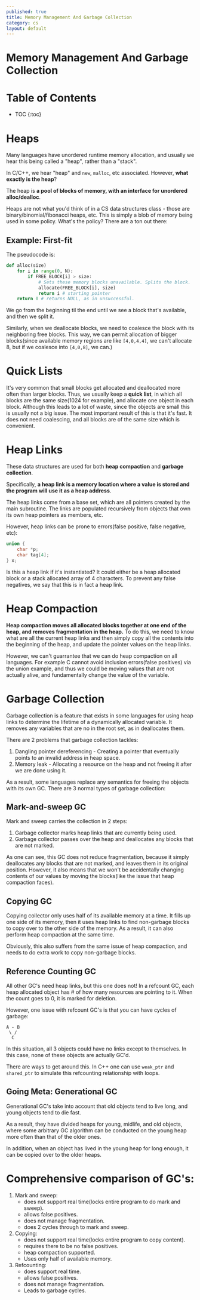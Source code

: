 ```yaml
---
published: true
title: Memory Management And Garbage Collection
category: cs
layout: default
---
```

# Memory Management And Garbage Collection

# Table of Contents

* TOC
{:toc}

# Heaps

Many languages have unordered runtime memory allocation, and usually we hear this being called a "heap", rather than a "stack".

In C/C++, we hear "heap" and `new`, `malloc`, etc associated. However, **what exactly is the heap**?

The heap is **a pool of blocks of memory, with an interface for unordered alloc/dealloc**.

Heaps are not what you'd think of in a CS data structures class - those are binary/binomial/fibonacci heaps, etc. This is simply a
blob of memory being used in some policy. What's the policy? There are a ton out there:

## Example: First-fit

The pseudocode is:

```python 
def alloc(size)
    for i in range(0, N):
        if FREE_BLOCK[i] > size:
            # Sets these memory blocks unavailable. Splits the block.
            allocate(FREE_BLOCK[i], size)
            return i # starting pointer
    return 0 # returns NULL, as in unsuccessful.
```

We go from the beginning til the end until we see a block that's available, and then we split it.

Similarly, when we deallocate blocks, we need to coalesce the block with its neighboring free blocks. This way, we can permit allocation of bigger blocks(since available
 memory regions are like `[4,0,4,4]`, we can't allocate 8, but if we coalesce into `[4,0,8]`, we can.)

# Quick Lists

It's very common that small blocks get allocated and deallocated more often than larger blocks. Thus, we usually keep a **quick list**, in which all blocks are the same size(1024 for example), and allocate one object in each block. 
Although this leads to a lot of waste, since the objects are small this is usually not a big issue.
The most important result of this is that it's fast. It does not need coalescing, and all blocks are of the same size which is convenient. 

# Heap Links

These data structures are used for both **heap compaction** and **garbage collection**. 

Specifically, **a heap link is a memory location where a value is stored and the program will use it as a heap address**.

The heap links come from a base set, which are all pointers created by the main subroutine.
The links are populated recursively from objects that own its own heap pointers as members, etc.

However, heap links can be prone to errors(false positive, false negative, etc):

```c
union {
    char *p;
    char tag[4];
} x;
```

Is this a heap link if it's instantiated? It could either be a heap allocated block or a stack allocated array of 4 characters. 
To prevent any false negatives, we say that this is in fact a heap link.

# Heap Compaction

**Heap compaction moves all allocated blocks together at one end of the heap, and removes fragmentation in the heap.** To do this, we need to know what are
all the current heap links and then simply copy all the contents into the beginning of the heap, and update the pointer values on the heap links.

However, we can't guarrantee that we can do heap compaction on all languages. For example C cannot avoid inclusion errors(false positives) via the union example,
and thus we could be moving values that are not actually alive, and fundamentally change the value of the variable.

# Garbage Collection

Garbage collection is a feature that exists in some languages for using heap links to determine the lifetime of a dynamically allocated variable. It removes any variables that are no in the root set, as in deallocates them.

There are 2 problems that garbage collection tackles:

1. Dangling pointer dereferencing - Creating a pointer that eventually points to an invalid address in heap space.
2. Memory leak - Allocating a resource on the heap and not freeing it after we are done using it.

As a result, some languages replace any semantics for freeing the objects with its own GC. There are 3 normal types of garbage collection:

## Mark-and-sweep GC

Mark and sweep carries the collection in 2 steps:

1. Garbage collector marks heap links that are currently being used.
2. Garbage collector passes over the heap and deallocates any blocks that are not marked.

As one can see, this GC does not reduce fragmentation, because it simply deallocates any blocks that are not marked, and leaves them in its original position.
However, it also means that we won't be accidentally changing contents of our values by moving the blocks(like the issue that heap compaction faces).

## Copying GC

Copying collector only uses half of its available memory at a time. It fills up one side of its memory, then it uses heap links to find non-garbage blocks to copy over to the other side of the memory. As a result, it can also perform heap compaction at the same time.

Obviously, this also suffers from the same issue of heap compaction, and needs to do extra work to copy non-garbage blocks.

## Reference Counting GC

All other GC's need heap links, but this one does not! In a refcount GC, each heap allocated object has # of how many resources are pointing to it.
When the count goes to 0, it is marked for deletion.

However, one issue with refcount GC's is that you can have cycles of garbage:

```
A - B
 \ /
  C
```

In this situation, all 3 objects could have no links except to themselves. In this case, none of these objects are actually GC'd.

There are ways to get around this. In C++ one can use `weak_ptr` and `shared_ptr` to simulate this refcounting relationship with loops.

## Going Meta: Generational GC

Generational GC's take into account that old objects tend to live long, and young objects tend to die fast.

As a result, they have divided heaps for young, midlife, and old objects, where some arbitrary GC algorithm can be conducted on the young heap more often than that of the older ones.

In addition, when an object has lived in the young heap for long enough, it can be copied over to the older heaps.

# Comprehensive comparison of GC's:

1. Mark and sweep:
    - does not support real time(locks entire program to do mark and sweep).
    - allows false positives.
    - does not manage fragmentation.
    - does 2 cycles through to mark and sweep.
2. Copying:
    - does not support real time(locks entire program to copy content).
    - requires there to be no false positives.
    - heap compaction supported.
    - Uses only half of available memory.
3. Refcounting:
    - does support real time.
    - allows false positives.
    - does not manage fragmentation.
    - Leads to garbage cycles.

<script src="https://utteranc.es/client.js" repo="OneRaynyDay/oneraynyday.github.io" issue-term="pathname" theme="github-light" crossorigin="anonymous" async> </script>
